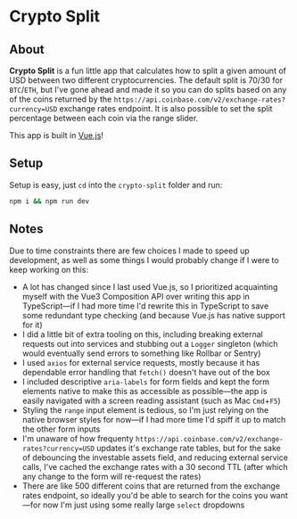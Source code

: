 # Crypto Split

## About
**Crypto Split** is a fun little app that calculates how to split a given amount of USD between two different cryptocurrencies. The default split is 70/30 for `BTC`/`ETH`, but I've gone ahead and made it so you can do splits based on any of the coins returned by the `https://api.coinbase.com/v2/exchange-rates?currency=USD` exchange rates endpoint. It is also possible to set the split percentage between each coin via the range slider.

This app is built in [Vue.js](https://vuejs.org/)!

## Setup

Setup is easy, just `cd` into the `crypto-split` folder and run:
```bash
npm i && npm run dev
```

## Notes

Due to time constraints there are few choices I made to speed up development, as well as some things I would probably change if I were to keep working on this:

- A lot has changed since I last used Vue.js, so I prioritized acquainting myself with the Vue3 Composition API over writing this app in TypeScript—if I had more time I'd rewrite this in TypeScript to save some redundant type checking (and because Vue.js has native support for it)
- I did a little bit of extra tooling on this, including breaking external requests out into services and stubbing out a `Logger` singleton (which would eventually send errors to something like Rollbar or Sentry)
- I used `axios` for external service requests, mostly because it has dependable error handling that `fetch()` doesn't have out of the box
- I included descriptive `aria-labels` for form fields and kept the form elements native to make this as accessible as possible—the app is easily navigated with a screen reading assistant (such as Mac `Cmd`+`F5`)
- Styling the `range` input element is tedious, so I'm just relying on the native browser styles for now—if I had more time I'd spiff it up to match the other form inputs
- I'm unaware of how frequenty `https://api.coinbase.com/v2/exchange-rates?currency=USD` updates it's exchange rate tables, but for the sake of debouncing the investable assets field, and reducing external service calls, I've cached the exchange rates with a 30 second TTL (after which any change to the form will re-request the rates)
- There are like 500 different coins that are returned from the exchange rates endpoint, so ideally you'd be able to search for the coins you want—for now I'm just using some really large `select` dropdowns
